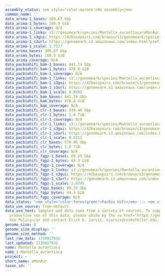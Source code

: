 ```yaml
---
assembly_status: <em style="color:maroon">No assembly</em>
common_name: ''
data_arima-1_bases: 309.67 Gbp
data_arima-1_bytes: 166.9 GiB
data_arima-1_coverage: N/A
data_arima-1_links: s3://genomeark/species/Mantella_aurantiaca/aManAur1/genomic_data/arima/<br>
data_arima-1_s3gui: https://42basepairs.com/browse/s3/genomeark/species/Mantella_aurantiaca/aManAur1/genomic_data/arima/
data_arima-1_s3url: https://genomeark.s3.amazonaws.com/index.html?prefix=species/Mantella_aurantiaca/aManAur1/genomic_data/arima/
data_arima-1_scale: 1.7277
data_arima_bases: 309.67 Gbp
data_arima_bytes: 166.9 GiB
data_arima_coverage: N/A
data_pacbiohifi_bam-1_bases: 441.74 Gbp
data_pacbiohifi_bam-1_bytes: 478.8 GiB
data_pacbiohifi_bam-1_coverage: N/A
data_pacbiohifi_bam-1_links: s3://genomeark/species/Mantella_aurantiaca/aManAur1/genomic_data/pacbio_hifi/<br>
data_pacbiohifi_bam-1_s3gui: https://42basepairs.com/browse/s3/genomeark/species/Mantella_aurantiaca/aManAur1/genomic_data/pacbio_hifi/
data_pacbiohifi_bam-1_s3url: https://genomeark.s3.amazonaws.com/index.html?prefix=species/Mantella_aurantiaca/aManAur1/genomic_data/pacbio_hifi/
data_pacbiohifi_bam-1_scale: 0.8592
data_pacbiohifi_bam_bases: 441.74 Gbp
data_pacbiohifi_bam_bytes: 478.8 GiB
data_pacbiohifi_bam_coverage: N/A
data_pacbiohifi_clr-1_bases: 570.46 Gbp
data_pacbiohifi_clr-1_bytes: 1.0 TiB
data_pacbiohifi_clr-1_coverage: N/A
data_pacbiohifi_clr-1_links: s3://genomeark/species/Mantella_aurantiaca/aManAur1/genomic_data/pacbio_hifi/<br>
data_pacbiohifi_clr-1_s3gui: https://42basepairs.com/browse/s3/genomeark/species/Mantella_aurantiaca/aManAur1/genomic_data/pacbio_hifi/
data_pacbiohifi_clr-1_s3url: https://genomeark.s3.amazonaws.com/index.html?prefix=species/Mantella_aurantiaca/aManAur1/genomic_data/pacbio_hifi/
data_pacbiohifi_clr-1_scale: 0.5211
data_pacbiohifi_clr_bases: 570.46 Gbp
data_pacbiohifi_clr_bytes: 1.0 TiB
data_pacbiohifi_clr_coverage: N/A
data_pacbiohifi_fqgz-1_bases: 89.25 Gbp
data_pacbiohifi_fqgz-1_bytes: 44.3 GiB
data_pacbiohifi_fqgz-1_coverage: N/A
data_pacbiohifi_fqgz-1_links: s3://genomeark/species/Mantella_aurantiaca/aManAur1/genomic_data/pacbio_hifi/<br>
data_pacbiohifi_fqgz-1_s3gui: https://42basepairs.com/browse/s3/genomeark/species/Mantella_aurantiaca/aManAur1/genomic_data/pacbio_hifi/
data_pacbiohifi_fqgz-1_s3url: https://genomeark.s3.amazonaws.com/index.html?prefix=species/Mantella_aurantiaca/aManAur1/genomic_data/pacbio_hifi/
data_pacbiohifi_fqgz-1_scale: 1.8745
data_pacbiohifi_fqgz_bases: 89.25 Gbp
data_pacbiohifi_fqgz_bytes: 44.3 GiB
data_pacbiohifi_fqgz_coverage: N/A
data_status: '<em style="color:forestgreen">PacBio HiFi</em> ::: <em style="color:forestgreen">Arima</em>'
data_use_source: from-default
data_use_text: Samples and data come from a variety of sources. To support fair and
  productive use of this data, please abide by the <a href="https://genome10k.soe.ucsc.edu/data-use-policies/">Data
  Use Policy</a> and contact Erich D. Jarvis, ejarvis@rockefeller.edu, with any questions.
genome_size: 0
genome_size_display: ''
genome_size_method: ''
last_raw_data: 1730917032
last_updated: 1730917032
name: Mantella aurantiaca
name_: Mantella_aurantiaca
project: ~
short_name: aManAur
taxon_id: ''
---
```

